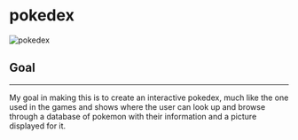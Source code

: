 # pokedex

![pokedex](https://encrypted-tbn0.gstatic.com/images?q=tbn:ANd9GcQjyBCSPs4MgvFtCY8T-roDTxd1rvErY540uA&usqp=CAU)

## Goal
---
My goal in making this is to create an interactive pokedex, much like the one used in the games and shows where the user can look up and browse through a database of pokemon with their information and a picture displayed for it.
